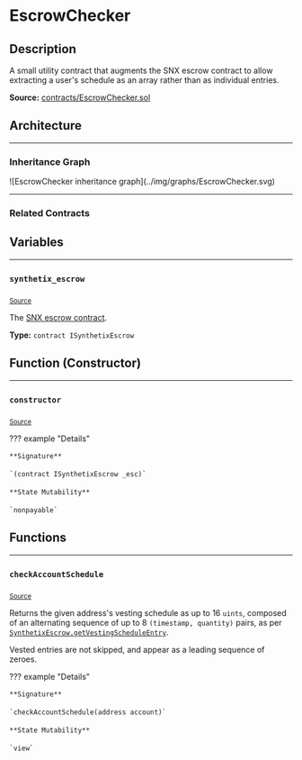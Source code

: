 # EscrowChecker

## Description

A small utility contract that augments the SNX escrow contract to allow extracting a user's schedule as an array rather than as individual entries.



**Source:** [contracts/EscrowChecker.sol](https://github.com/Synthetixio/synthetix/tree/develop/contracts/EscrowChecker.sol)

## Architecture


---
### Inheritance Graph

<centered-image>
    ![EscrowChecker inheritance graph](../img/graphs/EscrowChecker.svg)
</centered-image>




---
### Related Contracts

## Variables


---
### `synthetix_escrow`

<sub>[Source](https://github.com/Synthetixio/synthetix/tree/develop/contracts/EscrowChecker.sol#L13)</sub>



The [SNX escrow contract](SynthetixEscrow.md).




**Type:** `contract ISynthetixEscrow`

## Function (Constructor)


---
### `constructor`

<sub>[Source](https://github.com/Synthetixio/synthetix/tree/develop/contracts/EscrowChecker.sol#L15)</sub>



??? example "Details"

    **Signature**

    `(contract ISynthetixEscrow _esc)`

    **State Mutability**

    `nonpayable`

## Functions


---
### `checkAccountSchedule`

<sub>[Source](https://github.com/Synthetixio/synthetix/tree/develop/contracts/EscrowChecker.sol#L19)</sub>



Returns the given address's vesting schedule as up to 16 `uints`, composed of an alternating sequence of up to 8 `(timestamp, quantity)` pairs, as per [`SynthetixEscrow.getVestingScheduleEntry`](SynthetixEscrow.md#getVestingScheduleEntry).


Vested entries are not skipped, and appear as a leading sequence of zeroes.


??? example "Details"

    **Signature**

    `checkAccountSchedule(address account)`

    **State Mutability**

    `view`

